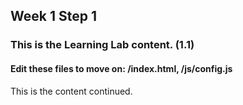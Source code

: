 ## Week 1 Step 1

### This is the Learning Lab content. (1.1)

#### Edit these files to move on: /index.html, /js/config.js

This is the content continued.
